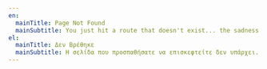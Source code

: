 ```yaml
---
en:
  mainTitle: Page Not Found
  mainSubtitle: You just hit a route that doesn't exist... the sadness.
el:
  mainTitle: Δεν Βρέθηκε
  mainSubtitle: Η σελίδα που προσπαθήσατε να επισκεφτείτε δεν υπάρχει...
---
```

